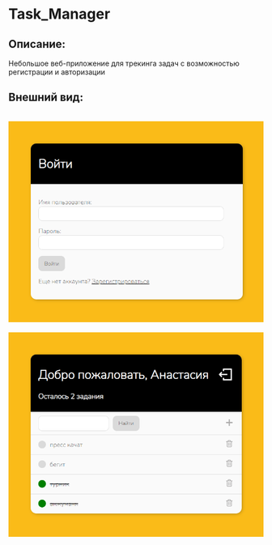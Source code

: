 # Task_Manager
## Описание:
Небольшое веб-приложение для трекинга задач с возможностью регистрации и авторизации  
## Внешний вид:
<br>![](./info/login.png)<br/>
<br>![](./info/home.png)<br/>
